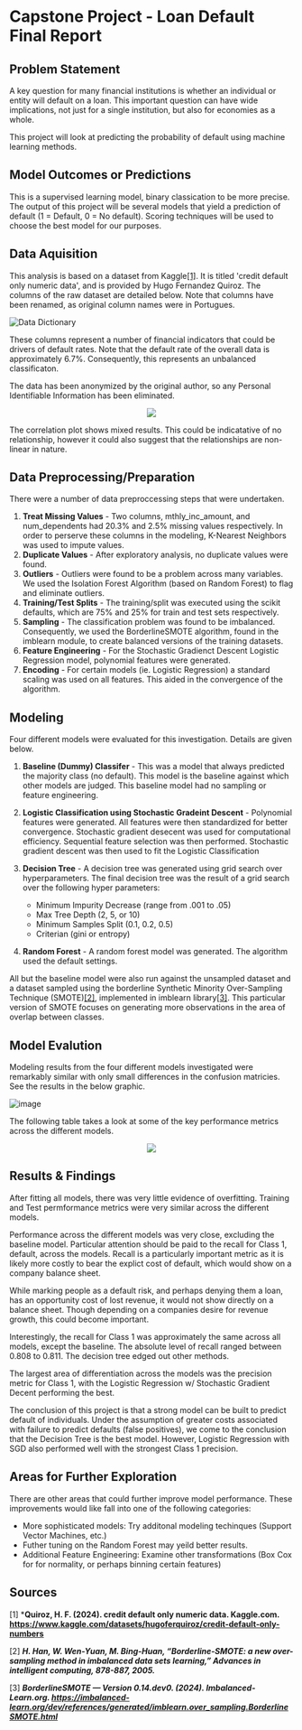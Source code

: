 # Capstone Project - Loan Default Final Report

## Problem Statement

A key question for many financial institutions is whether an individual or entity 
will default on a loan. This important question can have wide implications, not 
just for a single institution, but also for economies as a whole.

This project will look at predicting the probability of default using machine 
learning methods.

## Model Outcomes or Predictions

This is a supervised learning model, binary classication to be more precise. The
output of this project will be several models that yield a prediction of default 
(1 = Default, 0 = No default). Scoring techniques will be used to choose the best
model for our purposes.

## Data Aquisition

This analysis is based on a dataset from Kaggle[[1]](#1). It is titled
'credit default only numeric data', and is provided by Hugo Fernandez Quiroz. The
columns of the raw dataset are detailed below. Note that columns have been renamed,
as original column names were in Portugues.

![Data Dictionary](assets/data_dictionary.png)


These columns represent a number of financial indicators that could be drivers
of default rates. Note that the default rate of the overall data is approximately
6.7%. Consequently, this represents an unbalanced classificaton.

The data has been anonymized by the original author, so any Personal 
Identifiable Information has been eliminated.

<div align="center">
  <img src="assets/correlation_plot.png">
</div>

The correlation plot shows mixed results. This could be indicatative of no relationship, however it could also suggest that the relationships are non-linear
in nature.


## Data Preprocessing/Preparation

There were a number of data preproccessing steps that were undertaken.

1) **Treat Missing Values** - Two columns, mthly_inc_amount, and num_dependents had
   20.3% and 2.5% missing values respectively. In order to perserve these columns
   in the modeling, K-Nearest Neighbors was used to impute values.
2) **Duplicate Values** - After exploratory analysis, no duplicate values were found.
3) **Outliers** - Outliers were found to be a problem across many variables. We used
   the Isolation Forest Algorithm (based on Random Forest) to flag and eliminate
   outliers.
4) **Training/Test Splits** - The training/split was executed using the scikit
   defaults, which are 75% and 25% for train and test sets respectively.
5) **Sampling** - The classification problem was found to be imbalanced.  
   Consequently, we used the BorderlineSMOTE algorithm, found in the imblearn module, to create balanced versions of the training datasets.
6) **Feature Engineering** - For the Stochastic Gradienct Descent Logistic 
   Regression model, polynomial features were generated. 
6) **Encoding** - For certain models (ie. Logistic Regression) a standard scaling was
   used on all features. This aided in the convergence of the algorithm. 

## Modeling

Four different models were evaluated for this investigation. Details are given below.

1) **Baseline (Dummy) Classifer** - This was a model that always predicted the 
   majority class (no default). This model is the baseline against which other models
   are judged. This baseline model had no sampling or feature engineering.
2) **Logistic Classification using Stochastic Gradeint Descent** - Polynomial features 
   were generated. All features were then standardized for better convergence. Stochastic gradient desecent was used for computational efficiency. Sequential feature selection was then performed. Stochastic gradient descent was then used
   to fit the Logistic Classification
3) **Decision Tree** - A decision tree was generated using grid search over
   hyperparameters. The final decision tree was the result of a grid search over 
   the following hyper parameters:

   - Minimum Impurity Decrease (range from .001 to .05)
   - Max Tree Depth (2, 5, or 10)
   - Minimum Samples Split (0.1, 0.2, 0.5)
   - Criterian (gini or entropy)

4) **Random Forest** - A random forest model was generated. The algorithm used 
   the default settings.

All but the baseline model were also run against the unsampled dataset and a dataset
sampled using the borderline Synthetic Minority Over-Sampling Technique (SMOTE)[[2]](#2), implemented in imblearn library[[3]](#3). This particular version of SMOTE focuses on generating more observations in the area of overlap between classes.

## Model Evalution

Modeling results from the four different models investigated were remarkably similar
with only small differences in the confusion matricies. See the results in the below
graphic.

![image](assets/models_cm.png)

The following table takes a look at some of the key performance metrics across
the different models.

<div align="center">
  <img src="assets/performance_metrics_table.png">
</div>

## Results & Findings

After fitting all models, there was very little evidence of overfitting. Training 
and Test permformance metrics were very similar across the different models.

Performance across the different models was very close, excluding the baseline
model. Particular attention should be paid to the recall for Class 1, default,
across the models. Recall is a particularly important metric as it is likely more
costly to bear the explict cost of default, which would show on a company balance
sheet.

While marking people as a default risk, and perhaps denying them a loan, has an opportunity cost of lost revenue, it would not show directly on a balance sheet.
Though depending on a companies desire for revenue growth, this could become important.

Interestingly, the recall for Class 1 was approximately the same across all models, 
except the baseline. The absolute level of recall ranged between 0.808 to 0.811.
The decision tree edged out other methods.

The largest area of differentiation across the models was the precision metric
for Class 1, with the Logistic Regression w/ Stochastic Gradient Decent performing
the best.

The conclusion of this project is that a strong model can be built to predict
default of individuals. Under the assumption of greater costs associated with failure
to predict defaults (false positives), we come to the conclusion that the Decision Tree is the best model. However, Logistic Regression with SGD also performed well
with the strongest Class 1 precision.

## Areas for Further Exploration

There are other areas that could further improve model performance. These
improvements would like fall into one of the following categories:

- More sophisticated models: Try additonal modeling techinques (Support Vector
  Machines, etc.)
- Futher tuning on the Random Forest may yeild better results.
- Additional Feature Engineering: Examine other transformations (Box Cox for
  for normality, or perhaps binning certain features)

## Sources

<a id="1">[1]</a> ***Quiroz, H. F. (2024). credit default only numeric data. Kaggle.com. https://www.kaggle.com/datasets/hugoferquiroz/credit-default-only-numbers**

<a id="2">[2]</a> ***H. Han, W. Wen-Yuan, M. Bing-Huan, “Borderline-SMOTE: a new over-sampling method in imbalanced data sets learning,” Advances in intelligent computing, 878-887, 2005.***

<a id="3">[3]</a> ***BorderlineSMOTE — Version 0.14.dev0. (2024). Imbalanced-Learn.org. https://imbalanced-learn.org/dev/references/generated/imblearn.over_sampling.BorderlineSMOTE.html***


‌

